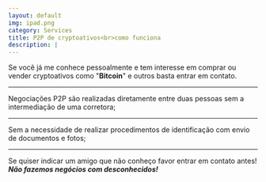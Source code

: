 ```yaml
---
layout: default
img: ipad.png
category: Services
title: P2P de cryptoativos<br>como funciona
description: |
---
```

  Se você já me conhece pessoalmente e tem interesse em comprar ou vender cryptoativos como "**Bitcoin**" e outros basta entrar em contato.<br>
  
  ---
  
  Negociações P2P são realizadas diretamente entre duas pessoas sem a intermediação de uma corretora;<br>
  
  ---
  
  Sem a necessidade de realizar procedimentos de identificação com envio de documentos e fotos;<br>
  
  ---
  
  Se quiser indicar um amigo que não conheço favor entrar em contato antes! **_Não fazemos negócios com desconhecidos!_**
